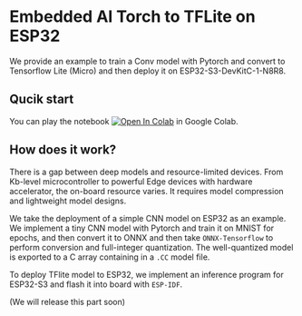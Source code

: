 Embedded AI Torch to TFLite on ESP32
===

We provide an example to train a Conv model with Pytorch 
and convert to Tensorflow Lite (Micro) and then deploy it
on ESP32-S3-DevKitC-1-N8R8.

## Qucik start
You can play the notebook 
[![Open In Colab](https://colab.research.google.com/assets/colab-badge.svg)](https://colab.research.google.com/github/nanguoyu/Embedded-AI-Torch-to-TFLite-on-ESP32/blob/master/ESP32_CNN_MNIST_Torch2TFlite.ipynb)
in Google Colab.

## How does it work?

There is a gap between deep models and resource-limited devices.
From Kb-level microcontroller to powerful Edge devices 
with hardware accelerator, the on-board resource varies.
It requires model compression and lightweight model 
designs.

We take the deployment of a simple CNN model on ESP32
as an example. We implement a tiny CNN model with Pytorch
and train it on MNIST for epochs, and then convert it to 
ONNX and then take `ONNX-Tensorflow` to perform conversion 
and full-integer quantization. The well-quantized model 
is exported to a C array containing in a `.CC` model file.

To deploy TFlite model to ESP32, we implement an inference 
program for ESP32-S3 and flash it into board with 
`ESP-IDF`. 

(We will release this part soon)

